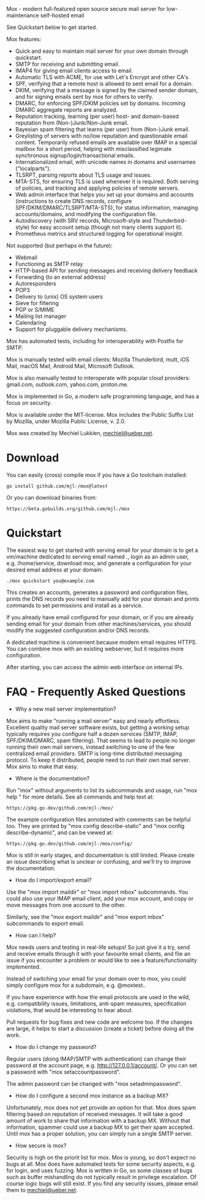 Mox - modern full-featured open source secure mail server for low-maintenance self-hosted email

See Quickstart below to get started.

Mox features:

- Quick and easy to maintain mail server for your own domain through quickstart.
- SMTP for receiving and submitting email.
- IMAP4 for giving email clients access to email.
- Automatic TLS with ACME, for use with Let's Encrypt and other CA's.
- SPF, verifying that a remote host is allowed to sent email for a domain.
- DKIM, verifying that a message is signed by the claimed sender domain,
  and for signing emails sent by mox for others to verify.
- DMARC, for enforcing SPF/DKIM policies set by domains. Incoming DMARC
  aggregate reports are analyzed.
- Reputation tracking, learning (per user) host- and domain-based reputation from
  (Non-)Junk/Non-Junk email.
- Bayesian spam filtering that learns (per user) from (Non-)Junk email.
- Greylisting of servers with no/low reputation and questionable email content.
  Temporarily refused emails are available over IMAP in a special mailbox for a
  short period, helping with misclassified legimate synchronous
  signup/login/transactional emails.
- Internationalized email, with unicode names in domains and usernames
  ("localparts").
- TLSRPT, parsing reports about TLS usage and issues.
- MTA-STS, for ensuring TLS is used whenever it is required. Both serving of
  policies, and tracking and applying policies of remote servers.
- Web admin interface that helps you set up your domains and accounts
  (instructions to create DNS records, configure
  SPF/DKIM/DMARC/TLSRPT/MTA-STS), for status information, managing
  accounts/domains, and modifying the configuration file.
- Autodiscovery (with SRV records, Microsoft-style and Thunderbird-style) for
  easy account setup (though not many clients support it).
- Prometheus metrics and structured logging for operational insight.

Not supported (but perhaps in the future):

- Webmail
- Functioning as SMTP relay
- HTTP-based API for sending messages and receiving delivery feedback
- Forwarding (to an external address)
- Autoresponders
- POP3
- Delivery to (unix) OS system users
- Sieve for filtering
- PGP or S/MIME
- Mailing list manager
- Calendaring
- Support for pluggable delivery mechanisms.

Mox has automated tests, including for interoperability with Postfix for SMTP.

Mox is manually tested with email clients: Mozilla Thunderbird, mutt, iOS Mail,
macOS Mail, Android Mail, Microsoft Outlook.

Mox is also manually tested to interoperate with popular cloud providers:
gmail.com, outlook.com, yahoo.com, proton.me.

Mox is implemented in Go, a modern safe programming language, and has a focus on
security.

Mox is available under the MIT-license.
Mox includes the Public Suffix List by Mozilla, under Mozilla Public License, v. 2.0.

Mox was created by Mechiel Lukkien, mechiel@ueber.net.


# Download

You can easily (cross) compile mox if you have a Go toolchain installed:

	go install github.com/mjl-/mox@latest

Or you can download binaries from:

	https://beta.gobuilds.org/github.com/mjl-/mox


# Quickstart

The easiest way to get started with serving email for your domain is to get a
vm/machine dedicated to serving email named <host>.<domain>, login as an admin
user, e.g. /home/service, download mox, and generate a configuration for your
desired email address at your domain:

	./mox quickstart you@example.com

This creates an accounts, generates a password and configuration files, prints
the DNS records you need to manually add for your domain and prints commands to
set permissions and install as a service.

If you already have email configured for your domain, or if you are already
sending email for your domain from other machines/services, you should modify
the suggested configuration and/or DNS records.

A dedicated machine is convenient because modern email requires HTTPS.  You can
combine mox with an existing webserver, but it requires more configuration.

After starting, you can access the admin web interface on internal IPs.


# FAQ - Frequently Asked Questions

- Why a new mail server implementation?

Mox aims to make "running a mail server" easy and nearly effortless. Excellent
quality mail server software exists, but getting a working setup typically
requires you configure half a dozen services (SMTP, IMAP, SPF/DKIM/DMARC, spam
filtering). That seems to lead to people no longer running their own mail
servers, instead switching to one of the few centralized email providers. SMTP
is long-time distributed messaging protocol. To keep it distributed, people
need to run their own mail server. Mox aims to make that easy.

- Where is the documentation?

Run "mox" without arguments to list its subcommands and usage, run "mox help
<subcommand>" for more details. See all commands and help text at:

	https://pkg.go.dev/github.com/mjl-/mox/

The example configuration files annotated with comments can be helpful too.
They are printed by "mox config describe-static" and "mox config
describe-dynamic", and can be viewed at:

	https://pkg.go.dev/github.com/mjl-/mox/config/

Mox is still in early stages, and documentation is still limited. Please create
an issue describing what is unclear or confusing, and we'll try to improve the
documentation.

- How do I import/export email?

Use the "mox import maildir" or "mox import mbox" subcommands. You could also
use your IMAP email client, add your mox account, and copy or move messages
from one account to the other.

Similarly, see the "mox export maildir" and "mox export mbox" subcommands to
export email.

- How can I help?

Mox needs users and testing in real-life setups! So just give it a try, send
and receive emails through it with your favourite email clients, and file an
issue if you encounter a problem or would like to see a feature/functionality
implemented.

Instead of switching your email for your domain over to mox, you could simply
configure mox for a subdomain, e.g. <you>@moxtest.<yourdomain>.

If you have experience with how the email protocols are used in the wild, e.g.
compatibility issues, limitations, anti-spam measures, specification
violations, that would be interesting to hear about.

Pull requests for bug fixes and new code are welcome too. If the changes are
large, it helps to start a discussion (create a ticket) before doing all the
work.

- How do I change my password?

Regular users (doing IMAP/SMTP with authentication) can change their password
at the account page, e.g. http://127.0.0.1/account/. Or you can set a password
with "mox setaccountpassword".

The admin password can be changed with "mox setadminpassword".

- How do I configure a second mox instance as a backup MX?

Unfortunately, mox does not yet provide an option for that. Mox does spam
filtering based on reputation of received messages. It will take a good amount
of work to share that information with a backup MX. Without that information,
spammer could use a backup MX to get their spam accepted. Until mox has a
proper solution, you can simply run a single SMTP server.

- How secure is mox?

Security is high on the priorit list for mox. Mox is young, so don't expect no
bugs at all. Mox does have automated tests for some security aspects, e.g. for
login, and uses fuzzing. Mox is written in Go, so some classes of bugs such as
buffer mishandling do not typically result in privilege escalation.  Of course
logic bugs will still exist. If you find any security issues, please email them
to mechiel@ueber.net.
